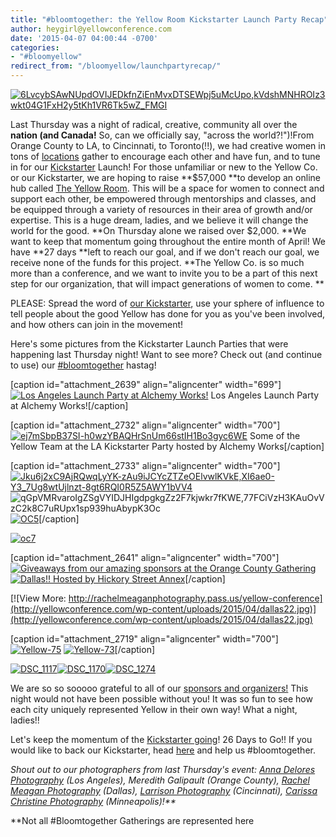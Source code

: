 ```yaml
---
title: "#bloomtogether: the Yellow Room Kickstarter Launch Party Recap"
author: heygirl@yellowconference.com
date: '2015-04-07 04:00:44 -0700'
categories:
- "#bloomyellow"
redirect_from: "/bloomyellow/launchpartyrecap/"
---
```


[![6LvcybSAwNUpdOVIJEDkfnZiEnMvxDTSEWpj5uMcUpo,kVdshMNHROIz3wkt04G1FxH2y5tKh1VR6Tk5wZ_FMGI](http://yellowconference.com/wp-content/uploads/2015/04/6LvcybSAwNUpdOVIJEDkfnZiEnMvxDTSEWpj5uMcUpokVdshMNHROIz3wkt04G1FxH2y5tKh1VR6Tk5wZ_FMGI.jpg)](http://yellowconference.com/wp-content/uploads/2015/04/6LvcybSAwNUpdOVIJEDkfnZiEnMvxDTSEWpj5uMcUpokVdshMNHROIz3wkt04G1FxH2y5tKh1VR6Tk5wZ_FMGI.jpg)

Last Thursday was a night of radical, creative, community all over the **nation (and Canada!** So, can we officially say, "across the world?!")!From Orange County to LA, to Cincinnati, to Toronto(!!), we had creative women in tons of [locations](http://yellowconference.com/blog/page/3/) gather to encourage each other and have fun, and to tune in for our [Kickstarter](https://www.kickstarter.com/projects/1439745204/the-yellow-room-a-digital-hub-for-creative-world-c) Launch! For those unfamiliar or new to the Yellow Co. or our Kickstarter, we are hoping to raise **$57,000 **to develop an online hub called [The Yellow Room](http://theyellowroom.co/). This will be a space for women to connect and support each other, be empowered through mentorships and classes, and be equipped through a variety of resources in their area of growth and/or expertise. This is a huge dream, ladies, and we believe it will change the world for the good. **On Thursday alone we raised over $2,000. **We want to keep that momentum going throughout the entire month of April! We have **27 days **left to reach our goal, and if we don't reach our goal, we receive none of the funds for this project. **The Yellow Co. is so much more than a conference, and we want to invite you to be a part of this next step for our organization, that will impact generations of women to come. **

PLEASE: Spread the word of [our Kickstarter](https://www.kickstarter.com/projects/1439745204/the-yellow-room-a-digital-hub-for-creative-world-c), use your sphere of influence to tell people about the good Yellow has done for you as you've been involved, and how others can join in the movement!

Here's some pictures from the Kickstarter Launch Parties that were happening last Thursday night! Want to see more? Check out (and continue to use) our [#bloomtogether](https://instagram.com/explore/tags/bloomtogether/) hastag!

[caption id="attachment_2639" align="aligncenter" width="699"][![Los Angeles Launch Party at Alchemy Works!](http://yellowconference.com/wp-content/uploads/2015/04/LA22.jpg)](http://yellowconference.com/wp-content/uploads/2015/04/LA22.jpg) Los Angeles Launch Party at Alchemy Works![/caption]

[caption id="attachment_2732" align="aligncenter" width="700"][![ej7mSbpB37SI-h0wzYBAQHrSnUm66stIH1Bo3gyc6WE](http://yellowconference.com/wp-content/uploads/2015/04/ej7mSbpB37SI-h0wzYBAQHrSnUm66stIH1Bo3gyc6WE.jpg)](http://yellowconference.com/wp-content/uploads/2015/04/ej7mSbpB37SI-h0wzYBAQHrSnUm66stIH1Bo3gyc6WE.jpg) Some of the Yellow Team at the LA Kickstarter Party hosted by Alchemy Works[/caption]

[caption id="attachment_2733" align="aligncenter" width="700"][![Jku6j2xC9AjRQwqLyYK-zAu9iJCYcZTZeOElvwlKVkE,XI6ae0-Y3_7Ug8wtUjlnzt-8gt6RQI0R5Z5AWY1bVV4](http://yellowconference.com/wp-content/uploads/2015/04/Jku6j2xC9AjRQwqLyYK-zAu9iJCYcZTZeOElvwlKVkEXI6ae0-Y3_7Ug8wtUjlnzt-8gt6RQI0R5Z5AWY1bVV4.jpg)](http://yellowconference.com/wp-content/uploads/2015/04/qGpVMRvaroIgZSgVYIDJHIgdpgkgZz2F7kjwkr7fKWE77FCiVzH3KAuOvVzC2k8C7uRUpx1sp939huAbypK3Oc.jpg) ![qGpVMRvaroIgZSgVYIDJHIgdpgkgZz2F7kjwkr7fKWE,77FCiVzH3KAuOvVzC2k8C7uRUpx1sp939huAbypK3Oc](http://yellowconference.com/wp-content/uploads/2015/04/qGpVMRvaroIgZSgVYIDJHIgdpgkgZz2F7kjwkr7fKWE77FCiVzH3KAuOvVzC2k8C7uRUpx1sp939huAbypK3Oc.jpg) [![OC5](http://yellowconference.com/wp-content/uploads/2015/04/OC52.jpg)](http://yellowconference.com/wp-content/uploads/2015/04/OC52.jpg)[/caption]

[![oc7](http://yellowconference.com/wp-content/uploads/2015/04/oc71.jpg)](http://yellowconference.com/wp-content/uploads/2015/04/oc71.jpg)

[caption id="attachment_2641" align="aligncenter" width="700"][![Giveaways from our amazing sponsors at the Orange County Gathering](http://yellowconference.com/wp-content/uploads/2015/04/OC22.jpg)](http://yellowconference.com/wp-content/uploads/2015/04/OC22.jpg) [![Dallas!! Hosted by Hickory Street Annex](http://yellowconference.com/wp-content/uploads/2015/04/dallas12.jpg)](http://yellowconference.com/wp-content/uploads/2015/04/dallas12.jpg)[/caption]

[![View More: http://rachelmeaganphotography.pass.us/yellow-conference](http://yellowconference.com/wp-content/uploads/2015/04/dallas22.jpg)](http://yellowconference.com/wp-content/uploads/2015/04/dallas22.jpg)

[caption id="attachment_2719" align="aligncenter" width="700"][![Yellow-75](http://yellowconference.com/wp-content/uploads/2015/04/Yellow-751.jpg)](http://yellowconference.com/wp-content/uploads/2015/04/Yellow-751.jpg) [![Yellow-73](http://yellowconference.com/wp-content/uploads/2015/04/Yellow-731.jpg)](http://yellowconference.com/wp-content/uploads/2015/04/Yellow-731.jpg)[/caption]

[![DSC_1117](http://yellowconference.com/wp-content/uploads/2015/04/DSC_1117.jpg)](http://yellowconference.com/wp-content/uploads/2015/04/DSC_1117.jpg)[![DSC_1170](http://yellowconference.com/wp-content/uploads/2015/04/DSC_1170.jpg)](http://yellowconference.com/wp-content/uploads/2015/04/DSC_1170.jpg)[![DSC_1274](http://yellowconference.com/wp-content/uploads/2015/04/DSC_1274.jpg)](http://yellowconference.com/wp-content/uploads/2015/04/DSC_1274.jpg)

We are so so sooooo grateful to all of our [sponsors and organizers!](http://yellowconference.com/blog/page/3/) This night would not have been possible without you! It was so fun to see how each city uniquely represented Yellow in their own way! What a night, ladies!!

Let's keep the momentum of the [Kickstarter going](https://www.kickstarter.com/projects/1439745204/the-yellow-room-a-digital-hub-for-creative-world-c)! 26 Days to Go!! If you would like to back our Kickstarter, head [here](https://www.kickstarter.com/projects/1439745204/the-yellow-room-a-digital-hub-for-creative-world-c) and help us #bloomtogether.

_Shout out to our photographers from last Thursday's event: [Anna Delores Photography](http://www.annadelores.com/) (Los Angeles), Meredith Galipault (Orange County), [Rachel Meagan Photography](http://rachelmeaganphotography.com/) (Dallas), [Larrison Photography](http://larrisonphotography.com/) (Cincinnati), [Carissa Christine Photography](http://www.carissachristine.com/) (Minneapolis)!**_

**Not all #Bloomtogether Gatherings are represented here
